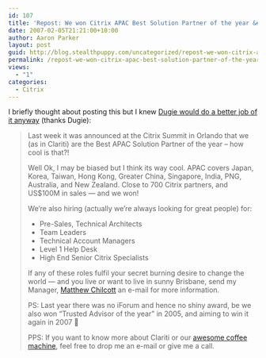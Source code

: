 ```yaml
---
id: 107
title: 'Repost: We won Citrix APAC Best Solution Partner of the year &#8211; and we&#8217;re hiring'
date: 2007-02-05T21:21:00+10:00
author: Aaron Parker
layout: post
guid: http://blog.stealthpuppy.com/uncategorized/repost-we-won-citrix-apac-best-solution-partner-of-the-year-and-were-hiring
permalink: /repost-we-won-citrix-apac-best-solution-partner-of-the-year-and-were-hiring/
views:
  - "1"
categories:
  - Citrix
---
```

I briefly thought about posting this but I knew [Dugie would do a better job of it anyway](http://blogs.virtualserver.tv/blogs/dugie/archive/2007/02/06/w00t-we-won-citrix-apac-best-solution-partner-of-the-year-and-we-re-hiring.aspx) (thanks Dugie):

> Last week it was announced at the Citrix Summit in Orlando that we (as in Clariti) are the Best APAC Solution Partner of the year &#8211; how cool is that?!
> 
> Well Ok, I may be biased but I think its way cool. APAC covers Japan, Korea, Taiwan, Hong Kong, Greater China, Singapore, India, PNG, Australia, and New Zealand. Close to 700 Citrix partners, and US$100M in sales &#8212; and we won!
> 
> We&#8217;re also hiring (actually we&#8217;re always looking for great people) for:
> 
>   * Pre-Sales, Technical Architects
>   * Team Leaders
>   * Technical Account Managers
>   * Level 1 Help Desk
>   * High End Senior Citrix Specialists
> 
> If any of these roles fulfil your secret burning desire to change the world &#8212; and you live or want to live in sunny Brisbane, send my Manager, <a href="mailto:recruitment@clariti.com.au" target="_blank">Matthew Chilcott</a> an e-mail for more information.
> 
> PS: Last year there was no iForum and hence no shiny award, be we also won &#8220;Trusted Advisor of the year&#8221; in 2005, and aiming to win it again in 2007 🙂
> 
> PPS: If you want to know more about Clariti or our <a href="http://www.cudakitchen.com/catalog-product.php?p_ref=248" target="_blank">awesome coffee machine</a>, feel free to drop me an e-mail or give me a call.